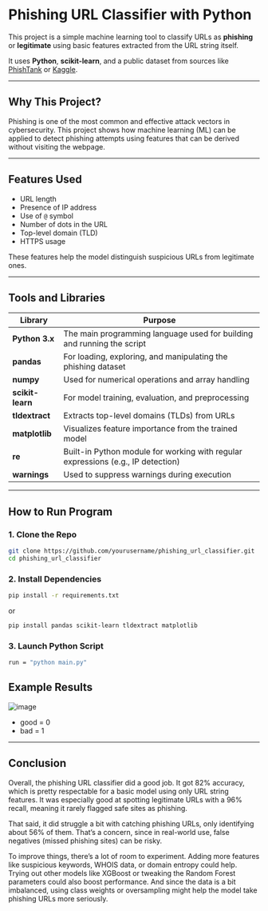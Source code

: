 # Phishing URL Classifier with Python

This project is a simple machine learning tool to classify URLs as **phishing** or **legitimate** using basic features extracted from the URL string itself.

It uses **Python**, **scikit-learn**, and a public dataset from sources like [PhishTank](https://www.phishtank.com/) or [Kaggle](https://www.kaggle.com/datasets/taruntiwarihp/phishing-site-urls?resource=download).

---

## Why This Project?

Phishing is one of the most common and effective attack vectors in cybersecurity. This project shows how machine learning (ML) can be applied to detect phishing attempts using features that can be derived without visiting the webpage.

---

## Features Used

- URL length
- Presence of IP address
- Use of `@` symbol
- Number of dots in the URL
- Top-level domain (TLD)
- HTTPS usage

These features help the model distinguish suspicious URLs from legitimate ones.

---

## Tools and Libraries

| Library          | Purpose                                                                          |
| ---------------- | -------------------------------------------------------------------------------- |
| **Python 3.x**   | The main programming language used for building and running the script           |
| **pandas**       | For loading, exploring, and manipulating the phishing dataset                    |
| **numpy**        | Used for numerical operations and array handling                                 |
| **scikit-learn** | For model training, evaluation, and preprocessing                                |
| **tldextract**   | Extracts top-level domains (TLDs) from URLs                                      |
| **matplotlib**   | Visualizes feature importance from the trained model                             |
| **re**           | Built-in Python module for working with regular expressions (e.g., IP detection) |
| **warnings**     | Used to suppress warnings during execution                                       |


---
## How to Run Program

### 1. Clone the Repo
```bash
git clone https://github.com/yourusername/phishing_url_classifier.git
cd phishing_url_classifier
```

### 2. Install Dependencies
```bash
pip install -r requirements.txt
```
or

```bash
pip install pandas scikit-learn tldextract matplotlib
```

### 3. Launch Python Script
```bash
run = "python main.py"
```
## Example Results
![image](https://github.com/user-attachments/assets/18749c57-5a09-4489-98d5-9391cc217a09)

- good = 0
- bad = 1

---
## Conclusion

Overall, the phishing URL classifier did a good job. It got 82% accuracy, which is pretty respectable for a basic model using only URL string features. It was especially good at spotting legitimate URLs with a 96% recall, meaning it rarely flagged safe sites as phishing.

That said, it did struggle a bit with catching phishing URLs, only identifying about 56% of them. That’s a concern, since in real-world use, false negatives (missed phishing sites) can be risky.

To improve things, there’s a lot of room to experiment. Adding more features like suspicious keywords, WHOIS data, or domain entropy could help. Trying out other models like XGBoost or tweaking the Random Forest parameters could also boost performance. And since the data is a bit imbalanced, using class weights or oversampling might help the model take phishing URLs more seriously.
